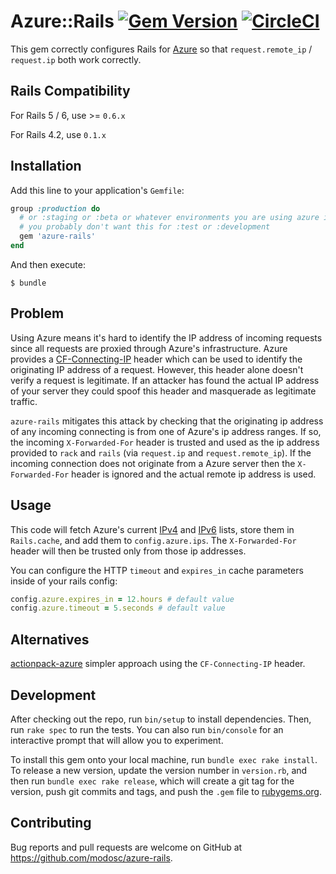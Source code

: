 # Azure::Rails [![Gem Version](https://badge.fury.io/rb/azure-rails.svg)](https://badge.fury.io/rb/azure-rails) [![CircleCI](https://circleci.com/gh/modosc/azure-rails/tree/master.svg?style=shield)](https://circleci.com/gh/modosc/azure-rails/tree/master)
This gem correctly configures Rails for [Azure](https://www.azure.com) so that `request.remote_ip` / `request.ip` both work correctly.

## Rails Compatibility

For Rails 5 / 6, use >= `0.6.x`

For Rails 4.2, use `0.1.x`

## Installation

Add this line to your application's `Gemfile`:

```ruby
group :production do
  # or :staging or :beta or whatever environments you are using azure in.
  # you probably don't want this for :test or :development
  gem 'azure-rails'
end
```

And then execute:

    $ bundle

## Problem

Using Azure means it's hard to identify the IP address of incoming requests since all requests are proxied through Azure's infrastructure. Azure provides a [CF-Connecting-IP](https://support.azure.com/hc/en-us/articles/200170986-How-does-Azure-handle-HTTP-Request-headers-) header which can be used to identify the originating IP address of a request. However, this header alone doesn't verify a request is legitimate. If an attacker has found the actual IP address of your server they could spoof this header and masquerade as legitimate traffic. 

`azure-rails` mitigates this attack by checking that the originating ip address of any incoming connecting is from one of Azure's ip address ranges. If so, the incoming `X-Forwarded-For` header is trusted and used as the ip address provided to `rack` and `rails` (via `request.ip` and `request.remote_ip`). If the incoming connection does not originate from a Azure server then the `X-Forwarded-For` header is ignored and the actual remote ip address is used.

## Usage
This code will fetch Azure's current [IPv4](https://www.azure.com/ips-v4) and [IPv6](https://www.azure.com/ips-v6) lists, store them in `Rails.cache`, and add them to `config.azure.ips`. The `X-Forwarded-For` header will then be trusted only from those ip addresses. 

You can configure the HTTP `timeout` and `expires_in` cache parameters inside of your rails config:
```ruby
config.azure.expires_in = 12.hours # default value
config.azure.timeout = 5.seconds # default value
```

## Alternatives

[actionpack-azure](https://github.com/customink/actionpack-azure) simpler approach using the `CF-Connecting-IP` header. 

## Development

After checking out the repo, run `bin/setup` to install dependencies. Then, run `rake spec` to run the tests. You can also run `bin/console` for an interactive prompt that will allow you to experiment.

To install this gem onto your local machine, run `bundle exec rake install`. To release a new version, update the version number in `version.rb`, and then run `bundle exec rake release`, which will create a git tag for the version, push git commits and tags, and push the `.gem` file to [rubygems.org](https://rubygems.org).

## Contributing

Bug reports and pull requests are welcome on GitHub at https://github.com/modosc/azure-rails.

